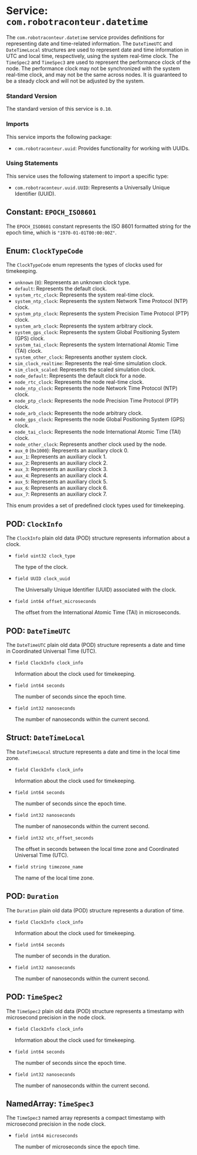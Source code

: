 # Service: `com.robotraconteur.datetime`

The `com.robotraconteur.datetime` service provides definitions for representing date and time-related information.
The `DateTimeUTC` and `DateTimeLocal` structures are used to represent date and time information in UTC and local time,
respectively, using the system real-time clock. The `TimeSpec2` and `TimeSpec3` are used to represent the
performance clock of the node. The performance clock may not be synchronized with the system real-time clock, and
may not be the same across nodes. It is guaranteed to be a steady clock and will not be adjusted by the system.

### Standard Version

The standard version of this service is `0.10`.

### Imports

This service imports the following package:

- `com.robotraconteur.uuid`: Provides functionality for working with UUIDs.

### Using Statements

This service uses the following statement to import a specific type:

- `com.robotraconteur.uuid.UUID`: Represents a Universally Unique Identifier (UUID).

## Constant: `EPOCH_ISO8601`

The `EPOCH_ISO8601` constant represents the ISO 8601 formatted string for the epoch time, which is `"1970-01-01T00:00:00Z"`.

## Enum: `ClockTypeCode`

The `ClockTypeCode` enum represents the types of clocks used for timekeeping.

- `unknown` (`0`): Represents an unknown clock type.
- `default`: Represents the default clock.
- `system_rtc_clock`: Represents the system real-time clock.
- `system_ntp_clock`: Represents the system Network Time Protocol (NTP) clock.
- `system_ptp_clock`: Represents the system Precision Time Protocol (PTP) clock.
- `system_arb_clock`: Represents the system arbitrary clock.
- `system_gps_clock`: Represents the system Global Positioning System (GPS) clock.
- `system_tai_clock`: Represents the system International Atomic Time (TAI) clock.
- `system_other_clock`: Represents another system clock.
- `sim_clock_realtime`: Represents the real-time simulation clock.
- `sim_clock_scaled`: Represents the scaled simulation clock.
- `node_default`: Represents the default clock for a node.
- `node_rtc_clock`: Represents the node real-time clock.
- `node_ntp_clock`: Represents the node Network Time Protocol (NTP) clock.
- `node_ptp_clock`: Represents the node Precision Time Protocol (PTP) clock.
- `node_arb_clock`: Represents the node arbitrary clock.
- `node_gps_clock`: Represents the node Global Positioning System (GPS) clock.
- `node_tai_clock`: Represents the node International Atomic Time (TAI) clock.
- `node_other_clock`: Represents another clock used by the node.
- `aux_0` (`0x1000`): Represents an auxiliary clock 0.
- `aux_1`: Represents an auxiliary clock 1.
- `aux_2`: Represents an auxiliary clock 2.
- `aux_3`: Represents an auxiliary clock 3.
- `aux_4`: Represents an auxiliary clock 4.
- `aux_5`: Represents an auxiliary clock 5.
- `aux_6`: Represents an auxiliary clock 6.
- `aux_7`: Represents an auxiliary clock 7.

This enum provides a set of predefined clock types used for timekeeping.

## POD: `ClockInfo`

The `ClockInfo` plain old data (POD) structure represents information about a clock.

- `field uint32 clock_type`

    The type of the clock.

- `field UUID clock_uuid`

    The Universally Unique Identifier (UUID) associated with the clock.

- `field int64 offset_microseconds`

    The offset from the International Atomic Time (TAI) in microseconds.

## POD: `DateTimeUTC`

The `DateTimeUTC` plain old data (POD) structure represents a date and time in Coordinated Universal Time (UTC).

- `field ClockInfo clock_info`

    Information about the clock used for timekeeping.

- `field int64 seconds`

    The number of seconds since the epoch time.

- `field int32 nanoseconds`

    The number of nanoseconds within the current second.

## Struct: `DateTimeLocal`

The `DateTimeLocal` structure represents a date and time in the local time zone.

- `field ClockInfo clock_info`

    Information about the clock used for timekeeping.

- `field int64 seconds`

    The number of seconds since the epoch time.

- `field int32 nanoseconds`

    The number of nanoseconds within the current second.

- `field int32 utc_offset_seconds`

    The offset in seconds between the local time zone and Coordinated Universal Time (UTC).

- `field string timezone_name`

    The name of the local time zone.

## POD: `Duration`

The `Duration` plain old data (POD) structure represents a duration of time.

- `field ClockInfo clock_info`

    Information about the clock used for timekeeping.

- `field int64 seconds`

    The number of seconds in the duration.

- `field int32 nanoseconds`

    The number of nanoseconds within the current second.

## POD: `TimeSpec2`

The `TimeSpec2` plain old data (POD) structure represents a timestamp with microsecond precision in the node clock.

- `field ClockInfo clock_info`

    Information about the clock used for timekeeping.

- `field int64 seconds`

    The number of seconds since the epoch time.

- `field int32 nanoseconds`

    The number of nanoseconds within the current second.

## NamedArray: `TimeSpec3`

The `TimeSpec3` named array represents a compact timestamp with microsecond precision in the node clock.

- `field int64 microseconds`

    The number of microseconds since the epoch time.
